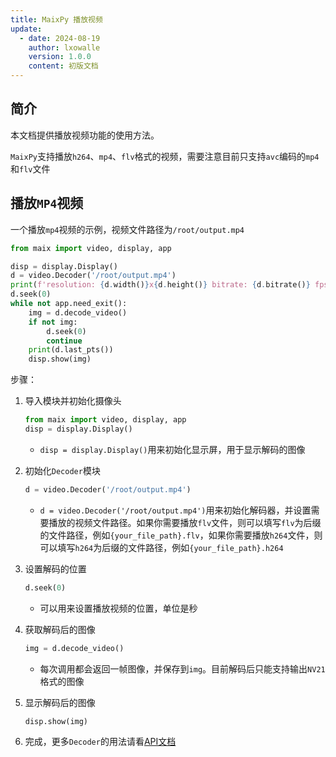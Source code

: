 ```yaml
---
title: MaixPy 播放视频
update:
  - date: 2024-08-19
    author: lxowalle
    version: 1.0.0
    content: 初版文档
---
```


## 简介

本文档提供播放视频功能的使用方法。

`MaixPy`支持播放`h264`、`mp4`、`flv`格式的视频，需要注意目前只支持`avc`编码的`mp4`和`flv`文件


## 播放`MP4`视频

一个播放`mp4`视频的示例，视频文件路径为`/root/output.mp4`

```python
from maix import video, display, app

disp = display.Display()
d = video.Decoder('/root/output.mp4')
print(f'resolution: {d.width()}x{d.height()} bitrate: {d.bitrate()} fps: {d.fps()}')
d.seek(0)
while not app.need_exit():
    img = d.decode_video()
    if not img:
        d.seek(0)
        continue
    print(d.last_pts())
    disp.show(img)
```

步骤：

1. 导入模块并初始化摄像头

   ```python
   from maix import video, display, app
   disp = display.Display()
   ```

   - `disp = display.Display()`用来初始化显示屏，用于显示解码的图像


2. 初始化`Decoder`模块

   ```python
   d = video.Decoder('/root/output.mp4')
   ```

   - `d = video.Decoder('/root/output.mp4')`用来初始化解码器，并设置需要播放的视频文件路径。如果你需要播放`flv`文件，则可以填写`flv`为后缀的文件路径，例如`{your_file_path}.flv`，如果你需要播放`h264`文件，则可以填写`h264`为后缀的文件路径，例如`{your_file_path}.h264`

3. 设置解码的位置

   ```python
   d.seek(0)
   ```

   - 可以用来设置播放视频的位置，单位是秒

4. 获取解码后的图像

   ```python
   img = d.decode_video()
   ```

   - 每次调用都会返回一帧图像，并保存到`img`。目前解码后只能支持输出`NV21`格式的图像

5. 显示解码后的图像

   ```python
   disp.show(img)
   ```

6. 完成，更多`Decoder`的用法请看[API文档](https://wiki.sipeed.com/maixpy/api/maix/video.html)
